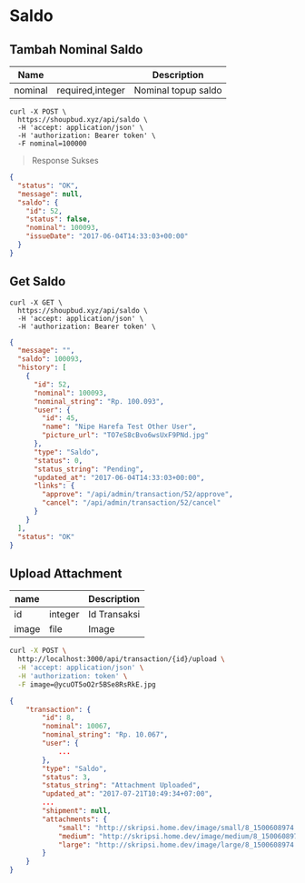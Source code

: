 # Saldo


## Tambah Nominal Saldo


| Name    |                  | Description         |
|---------|------------------|---------------------|
| nominal | required,integer | Nominal topup saldo |



```shell
curl -X POST \
  https://shoupbud.xyz/api/saldo \
  -H 'accept: application/json' \
  -H 'authorization: Bearer token' \
  -F nominal=100000
```

> Response Sukses

```json
{
  "status": "OK",
  "message": null,
  "saldo": {
    "id": 52,
    "status": false,
    "nominal": 100093,
    "issueDate": "2017-06-04T14:33:03+00:00"
  }
}
```


## Get Saldo

```shell
curl -X GET \
  https://shoupbud.xyz/api/saldo \
  -H 'accept: application/json' \
  -H 'authorization: Bearer token' \
```

```json
{
  "message": "",
  "saldo": 100093,
  "history": [
    {
      "id": 52,
      "nominal": 100093,
      "nominal_string": "Rp. 100.093",
      "user": {
        "id": 45,
        "name": "Nipe Harefa Test Other User",
        "picture_url": "TO7eS8cBvo6wsUxF9PNd.jpg"
      },
      "type": "Saldo",
      "status": 0,
      "status_string": "Pending",
      "updated_at": "2017-06-04T14:33:03+00:00",
      "links": {
        "approve": "/api/admin/transaction/52/approve",
        "cancel": "/api/admin/transaction/52/cancel"
      }
    }
  ],
  "status": "OK"
}
```

## Upload Attachment

| name  |         | Description  |
|-------|---------|--------------|
| id    | integer | Id Transaksi |
| image | file    | Image        |


```sh
curl -X POST \
  http://localhost:3000/api/transaction/{id}/upload \
  -H 'accept: application/json' \
  -H 'authorization: token' \
  -F image=@ycuOT5oO2r5BSe8RsRkE.jpg
```

```json
{
    "transaction": {
        "id": 8,
        "nominal": 10067,
        "nominal_string": "Rp. 10.067",
        "user": {
            ...
        },
        "type": "Saldo",
        "status": 3,
        "status_string": "Attachment Uploaded",
        "updated_at": "2017-07-21T10:49:34+07:00",
        ...
        "shipment": null,
        "attachments": {
            "small": "http://skripsi.home.dev/image/small/8_1500608974.jpg",
            "medium": "http://skripsi.home.dev/image/medium/8_1500608974.jpg",
            "large": "http://skripsi.home.dev/image/large/8_1500608974.jpg"
        }
    }
}
```